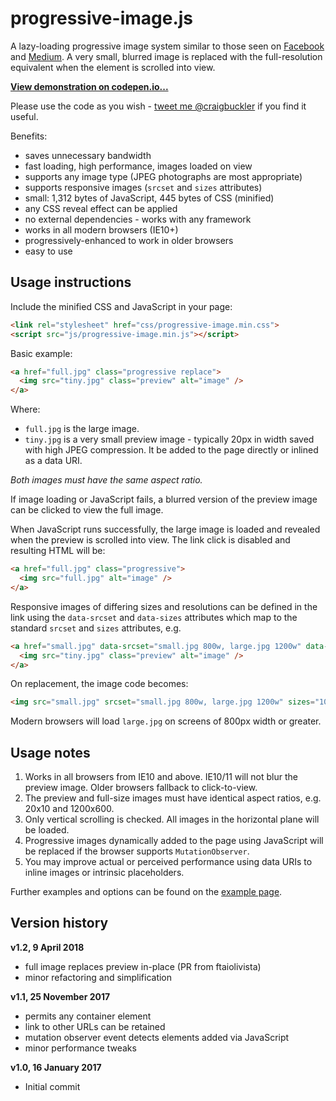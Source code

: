 # progressive-image.js

A lazy-loading progressive image system similar to those seen on  [Facebook](https://code.facebook.com/posts/991252547593574/the-technology-behind-preview-photos/) and [Medium](https://jmperezperez.com/medium-image-progressive-loading-placeholder/). A very small, blurred image is replaced with the full-resolution equivalent when the element is scrolled into view.

**[View demonstration on codepen.io...](https://codepen.io/craigbuckler/pen/yPqLXW)**

Please use the code as you wish - [tweet me @craigbuckler](https://twitter.com/craigbuckler) if you find it useful.

Benefits:

* saves unnecessary bandwidth
* fast loading, high performance, images loaded on view
* supports any image type (JPEG photographs are most appropriate)
* supports responsive images (`srcset` and `sizes` attributes)
* small: 1,312 bytes of JavaScript, 445 bytes of CSS (minified)
* any CSS reveal effect can be applied
* no external dependencies - works with any framework
* works in all modern browsers (IE10+)
* progressively-enhanced to work in older browsers
* easy to use


## Usage instructions
Include the minified CSS and JavaScript in your page:

```html
<link rel="stylesheet" href="css/progressive-image.min.css">
<script src="js/progressive-image.min.js"></script>
```

Basic example:

```html
<a href="full.jpg" class="progressive replace">
  <img src="tiny.jpg" class="preview" alt="image" />
</a>
```

Where:

* `full.jpg` is the large image.
* `tiny.jpg` is a very small preview image - typically 20px in width saved with high JPEG compression. It be added to the page directly or inlined as a data URI.

*Both images must have the same aspect ratio.*

If image loading or JavaScript fails, a blurred version of the preview image can be clicked to view the full image.

When JavaScript runs successfully, the large image is loaded and revealed when the preview is scrolled into view. The link click is disabled and resulting HTML will be:

```html
<a href="full.jpg" class="progressive">
  <img src="full.jpg" alt="image" />
</a>
```

Responsive images of differing sizes and resolutions can be defined in the link using the `data-srcset` and `data-sizes` attributes which map to the standard `srcset` and `sizes` attributes, e.g.

```html
<a href="small.jpg" data-srcset="small.jpg 800w, large.jpg 1200w" data-sizes="100vw" class="progressive replace">
  <img src="tiny.jpg" class="preview" alt="image" />
</a>

```

On replacement, the image code becomes:

```html
<img src="small.jpg" srcset="small.jpg 800w, large.jpg 1200w" sizes="100vw" alt="image" />
```

Modern browsers will load `large.jpg` on screens of 800px width or greater.

## Usage notes

1. Works in all browsers from IE10 and above. IE10/11 will not blur the preview image. Older browsers fallback to click-to-view.
2. The preview and full-size images must have identical aspect ratios, e.g. 20x10 and 1200x600.
3. Only vertical scrolling is checked. All images in the horizontal plane will be loaded.
4. Progressive images dynamically added to the page using JavaScript will be replaced if the browser supports `MutationObserver`.
5. You may improve actual or perceived performance using data URIs to inline images or intrinsic placeholders.

Further examples and options can be found on the [example page](https://cdn.rawgit.com/craigbuckler/progressive-image.js/7f022aaf/demo.html).

## Version history

**v1.2, 9 April 2018**

* full image replaces preview in-place (PR from ftaiolivista)
* minor refactoring and simplification

**v1.1, 25 November 2017**

* permits any container element
* link to other URLs can be retained
* mutation observer event detects elements added via JavaScript
* minor performance tweaks

**v1.0, 16 January 2017**

* Initial commit
